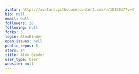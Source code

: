 ```yaml
---
avatar: https://avatars.githubusercontent.com/u/1012037?v=4
bio: null
email: null
followers: 26
following: null
forks: 3
login: AlexBinder
open_issues: null
public_repos: 5
stars: 14
title: Alex Binder
user_type: User
website: null
---
```


